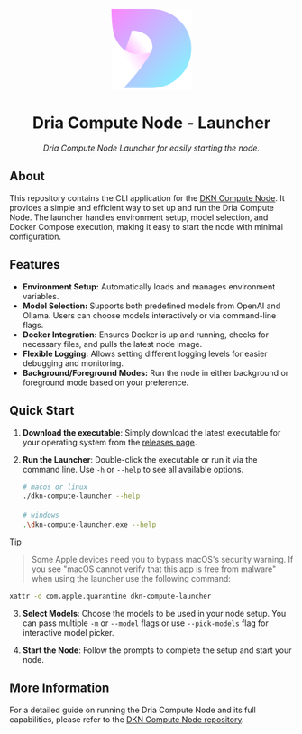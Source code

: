 <p align="center">
  <img src="https://raw.githubusercontent.com/firstbatchxyz/dria-js-client/master/logo.svg" alt="logo" width="142">
</p>

<h1 align="center">
  Dria Compute Node - Launcher
</h1>
<p align="center">
  <i>Dria Compute Node Launcher for easily starting the node.</i>
</p>

## About

This repository contains the CLI application for the [DKN Compute Node](https://github.com/firstbatchxyz/dkn-compute-node). It provides a simple and efficient way to set up and run the Dria Compute Node. The launcher handles environment setup, model selection, and Docker Compose execution, making it easy to start the node with minimal configuration.

## Features

- **Environment Setup:** Automatically loads and manages environment variables.
- **Model Selection:** Supports both predefined models from OpenAI and Ollama. Users can choose models interactively or via command-line flags.
- **Docker Integration:** Ensures Docker is up and running, checks for necessary files, and pulls the latest node image.
- **Flexible Logging:** Allows setting different logging levels for easier debugging and monitoring.
- **Background/Foreground Modes:** Run the node in either background or foreground mode based on your preference.

## Quick Start

1. **Download the executable**: Simply download the latest executable for your operating system from the [releases page](https://github.com/firstbatchxyz/dkn-compute-launcher/releases/tag/v0.0.1).

2. **Run the Launcher**: Double-click the executable or run it via the command line. Use `-h` or `--help` to see all available options.

   ```sh
   # macos or linux
   ./dkn-compute-launcher --help

   # windows
   .\dkn-compute-launcher.exe --help
   ```

> [!TIP]
>
> > Some Apple devices need you to bypass macOS's security warning. If you see "macOS cannot verify that this app is free from malware" when using the launcher use the following command:
>
> ```sh
> xattr -d com.apple.quarantine dkn-compute-launcher
> ```


3. **Select Models**: Choose the models to be used in your node setup. You can pass multiple `-m` or `--model` flags or use `--pick-models` flag for interactive model picker.

4. **Start the Node**: Follow the prompts to complete the setup and start your node.

## More Information

For a detailed guide on running the Dria Compute Node and its full capabilities, please refer to the [DKN Compute Node repository](https://github.com/firstbatchxyz/dkn-compute-node/blob/master/docs/NODE_GUIDE.md).
